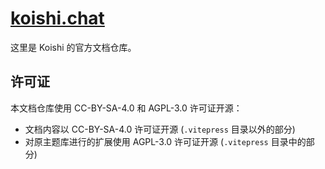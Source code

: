# [koishi.chat](https://koishi.chat)

这里是 Koishi 的官方文档仓库。

## 许可证

本文档仓库使用 CC-BY-SA-4.0 和 AGPL-3.0 许可证开源：

- 文档内容以 CC-BY-SA-4.0 许可证开源 (`.vitepress` 目录以外的部分)
- 对原主题库进行的扩展使用 AGPL-3.0 许可证开源 (`.vitepress` 目录中的部分)
